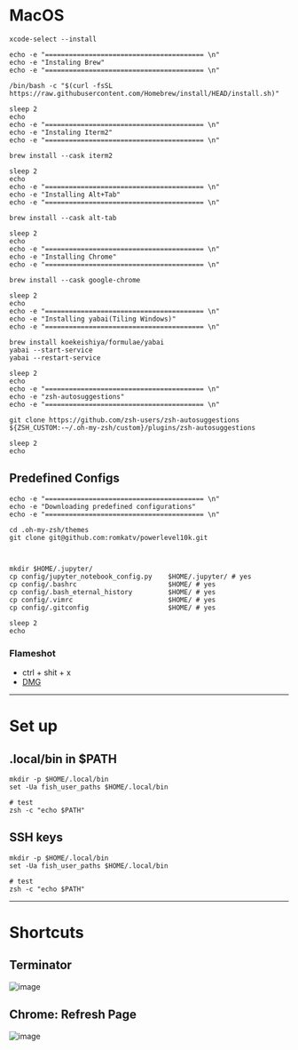 # MacOS
```
xcode-select --install

echo -e "======================================== \n"
echo -e "Instaling Brew"
echo -e "======================================== \n"

/bin/bash -c "$(curl -fsSL https://raw.githubusercontent.com/Homebrew/install/HEAD/install.sh)"

sleep 2
echo
echo -e "======================================== \n"
echo -e "Instaling Iterm2"
echo -e "======================================== \n"

brew install --cask iterm2

sleep 2
echo
echo -e "======================================== \n"
echo -e "Installing Alt+Tab"
echo -e "======================================== \n"

brew install --cask alt-tab

sleep 2
echo
echo -e "======================================== \n"
echo -e "Installing Chrome"
echo -e "======================================== \n"

brew install --cask google-chrome

sleep 2
echo
echo -e "======================================== \n"
echo -e "Installing yabai(Tiling Windows)"
echo -e "======================================== \n"

brew install koekeishiya/formulae/yabai
yabai --start-service
yabai --restart-service

sleep 2
echo
echo -e "======================================== \n"
echo -e "zsh-autosuggestions"
echo -e "======================================== \n"

git clone https://github.com/zsh-users/zsh-autosuggestions ${ZSH_CUSTOM:-~/.oh-my-zsh/custom}/plugins/zsh-autosuggestions

sleep 2
echo
```

## Predefined Configs
```
echo -e "======================================== \n"
echo -e "Downloading predefined configurations"
echo -e "======================================== \n"

cd .oh-my-zsh/themes 
git clone git@github.com:romkatv/powerlevel10k.git



mkdir $HOME/.jupyter/
cp config/jupyter_notebook_config.py    $HOME/.jupyter/ # yes
cp config/.bashrc                       $HOME/ # yes
cp config/.bash_eternal_history         $HOME/ # yes
cp config/.vimrc                        $HOME/ # yes
cp config/.gitconfig                    $HOME/ # yes

sleep 2
echo
```

### Flameshot
- ctrl + shit + x
- [DMG](https://flameshot.org/docs/installation/installation-osx/)


---

# Set up
## .local/bin in $PATH
```
mkdir -p $HOME/.local/bin
set -Ua fish_user_paths $HOME/.local/bin

# test
zsh -c "echo $PATH"
```

## SSH keys
```
mkdir -p $HOME/.local/bin
set -Ua fish_user_paths $HOME/.local/bin

# test
zsh -c "echo $PATH"
```


---

# Shortcuts
## Terminator
![image](https://github.com/brunocampos01/home-sweet-home/assets/12896018/15352aa7-2047-47e7-a30e-9aa11a466e88)


## Chrome: Refresh Page
![image](https://github.com/brunocampos01/home-sweet-home/assets/12896018/13dd2fa7-a309-47ff-9df0-c8d85a21cd40)


